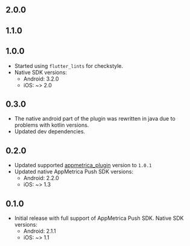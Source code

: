 ## 2.0.0

## 1.1.0

## 1.0.0

- Started using `flutter_lints` for checkstyle.
- Native SDK versions:
  - Android: 3.2.0
  - iOS: ~> 2.0

## 0.3.0

- The native android part of the plugin was rewritten in java due to problems with kotlin versions.
- Updated dev dependencies.

## 0.2.0

- Updated supported [appmetrica_plugin](https://pub.dev/packages/appmetrica_plugin) version to `1.0.1`
- Updated native AppMetrica Push SDK versions:
  - Android: 2.2.0
  - iOS: ~> 1.3

## 0.1.0

- Initial release with full support of AppMetrica Push SDK. Native SDK versions:
  - Android: 2.1.1
  - iOS: ~> 1.1

